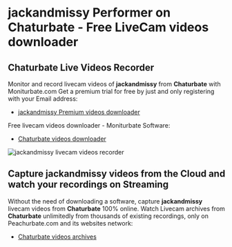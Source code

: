 # jackandmissy Performer on Chaturbate - Free LiveCam videos downloader

## Chaturbate Live Videos Recorder

Monitor and record livecam videos of **jackandmissy** from **Chaturbate** with Moniturbate.com
Get a premium trial for free by just and only registering with your Email address:
* [jackandmissy Premium videos downloader](https://moniturbate.com/request-demo-licence-key.html)

Free livecam videos downloader - Moniturbate Software:
* [Chaturbate videos downloader](https://moniturbate.com/moniturbate-download-software.html)

![jackandmissy livecam videos recorder](https://peachurnet.com/templates/moniturbate-software.png)


## Capture jackandmissy videos from the Cloud and watch your recordings on Streaming

Without the need of downloading a software, capture **jackandmissy** livecam videos from **Chaturbate** 100% online.
Watch Livecam archives from **Chaturbate** unlimitedly from thousands of existing recordings, only on Peachurbate.com and its websites network:
* [Chaturbate videos archives](https://peachurnet.com/)